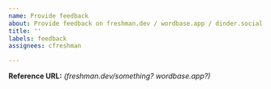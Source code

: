 ```yaml
---
name: Provide feedback
about: Provide feedback on freshman.dev / wordbase.app / dinder.social / pico-repi.com
title: ''
labels: feedback
assignees: cfreshman

---
```


**Reference URL:** _(freshman.dev/something? wordbase.app?)_
